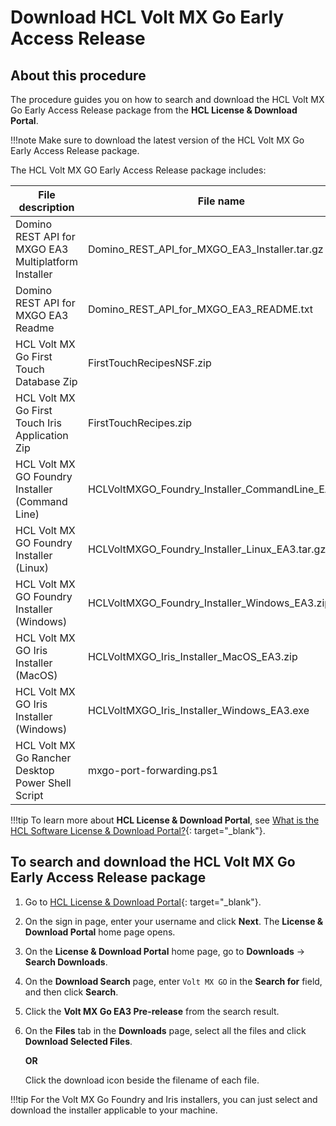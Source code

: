 # Download HCL Volt MX Go Early Access Release

## About this procedure

The procedure guides you on how to search and download the HCL Volt MX Go Early Access Release package from the **HCL License & Download Portal**.

!!!note
    Make sure to download the latest version of the HCL Volt MX Go Early Access Release package.

The HCL Volt MX GO Early Access Release package includes:

|File description|File name|
|----|----|
|Domino REST API for MXGO EA3 Multiplatform Installer|Domino_REST_API_for_MXGO_EA3_Installer.tar.gz|
|Domino REST API for MXGO EA3 Readme|Domino_REST_API_for_MXGO_EA3_README.txt|
|HCL Volt MX Go First Touch Database Zip|FirstTouchRecipesNSF.zip|
|HCL Volt MX Go First Touch Iris Application Zip|FirstTouchRecipes.zip|
|HCL Volt MX GO Foundry Installer (Command Line)|HCLVoltMXGO_Foundry_Installer_CommandLine_EA3.zip|
|HCL Volt MX GO Foundry Installer (Linux)|HCLVoltMXGO_Foundry_Installer_Linux_EA3.tar.gz|
|HCL Volt MX GO Foundry Installer (Windows)|HCLVoltMXGO_Foundry_Installer_Windows_EA3.zip|
|HCL Volt MX GO Iris Installer (MacOS)|HCLVoltMXGO_Iris_Installer_MacOS_EA3.zip|
|HCL Volt MX GO Iris Installer (Windows)|HCLVoltMXGO_Iris_Installer_Windows_EA3.exe|
|HCL Volt MX Go Rancher Desktop Power Shell Script|mxgo-port-forwarding.ps1|

!!!tip
    To learn more about **HCL License & Download Portal**, see [What is the HCL Software License & Download Portal?](https://support.hcltechsw.com/csm?id=kb_article&sysparm_article=KB0073344){: target="_blank"}.

## To search and download the HCL Volt MX Go Early Access Release package

1. Go to [HCL License & Download Portal](https://hclsoftware.flexnetoperations.com/){: target="_blank"}.
2. On the sign in page, enter your username and click **Next**. The **License & Download Portal** home page opens. 
3. On the **License & Download Portal** home page, go to **Downloads** &rarr; **Search Downloads**.
4. On the **Download Search** page, enter `Volt MX GO` in the **Search for** field, and then click **Search**.
5. Click the **Volt MX Go EA3 Pre-release** from the search result.
6. On the **Files** tab in the **Downloads** page, select all the files and click **Download Selected Files**.

    **OR** 

    Click the download icon beside the filename of each file. 

<!--![Download HCL Volt MX GO Early Access Release package](../assets/images/downloadearelease.png)-->

!!!tip
    For the Volt MX Go Foundry and Iris installers, you can just select and download the installer applicable to your machine. 

